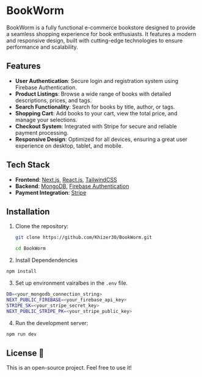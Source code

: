 # BookWorm

BookWorm is a fully functional e-commerce bookstore designed to provide a seamless shopping experience for book enthusiasts. It features a modern and responsive design, built with cutting-edge
technologies to ensure performance and scalability.

## Features

- **User Authentication**: Secure login and registration system using Firebase Authentication.
- **Product Listings**: Browse a wide range of books with detailed descriptions, prices, and tags.
- **Search Functionality**: Search for books by title, author, or tags.
- **Shopping Cart**: Add books to your cart, view the total price, and manage your selections.
- **Checkout System**: Integrated with Stripe for secure and reliable payment processing.
- **Responsive Design**: Optimized for all devices, ensuring a great user experience on desktop, tablet, and mobile.

## Tech Stack

- **Frontend**: [Next.js](https://nextjs.org), [React.js](https://reactjs.org), [TailwindCSS](https://tailwindcss.com)
- **Backend**: [MongoDB](https://www.mongodb.com), [Firebase Authentication](https://firebase.google.com/products/auth)
- **Payment Integration**: [Stripe](https://stripe.com)

## Installation

1. Clone the repository:
   ```bash
   git clone https://github.com/Khizer30/BookWorm.git
   ```
    ```bash
   cd BookWorm
   ```

2. Install Dependendencies

```bash
npm install
```

3. Set up environment vairalbes in the `.env` file.

```bash
DB=<your_mongodb_connection_string>
NEXT_PUBLIC_FIREBASE=<your_firebase_api_key>
STRIPE_SK=<your_stripe_secret_key>
NEXT_PUBLIC_STRIPE_PK=<your_stripe_public_key>
```

4. Run the development server:

```bash
npm run dev
```

## License 📄

This is an open-source project. Feel free to use it!
